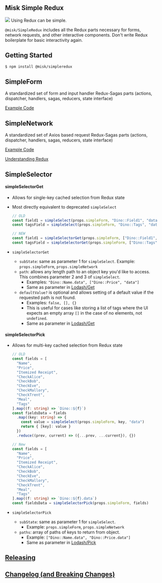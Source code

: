 ## Misk Simple Redux

![](https://raw.githubusercontent.com/cashapp/misk/master/misk.png)
Using Redux can be simple.

`@misk/SimpleRedux` includes all the Redux parts necessary for forms, network requests, and other interactive components. Don't write Redux boilerplate for basic interactivity again.

## Getting Started

```bash
$ npm install @misk/simpleredux
```

## SimpleForm

A standardized set of form and input handler Redux-Sagas parts (actions, dispatcher, handlers, sagas, reducers, state interface)

[Example Code](https://github.com/cashapp/misk-web/blob/master/examples/tabs/palette-exemplar/src/containers/SampleFormContainer.tsx)

## SimpleNetwork

A standardized set of Axios based request Redux-Sagas parts (actions, dispatcher, handlers, sagas, reducers, state interface)

[Example Code](https://github.com/cashapp/misk-web/blob/master/examples/tabs/palette-exemplar/src/containers/SampleNetworkContainer.tsx)

[Understanding Redux](https://github.com/cashapp/misk-web/blob/master/packages/%40misk/simpleredux/REDUX.md)

## SimpleSelector

#### simpleSelectorGet

- Allows for single-key cached selection from Redux state
- Most directly equivalent to deprecated `simpleSelect`

  ```Typescript
  // OLD
  const field1 = simpleSelect(props.simpleForm, "Dino::Field1", "data")
  const tagsField = simpleSelect(props.simpleForm, "Dino::Tags", "data", simpleType.array)

  // NEW
  const field1 = simpleSelectorGet(props.simpleForm, ["Dino::Field1", "data"])
  const tagsField = simpleSelectorGet(props.simpleForm, ["Dino::Tags", "data"], [])
  ```

- `simpleSelectorGet`
  - `subState`: same as parameter 1 for `simpleSelect`. Example: `props.simpleForm`, `props.simpleNetwork`
  - `path`: allows any length path to an object key you'd like to access. This combines parameter 2 and 3 of `simpleSelect`.
    - Examples: `"Dino::Name.data", ["Dino::Price", "data"]`
    - Same as parameter in [Lodash/Get](https://lodash.com/docs#get)
  - `defaultValue?` is optional and allows setting of a default value if the requested path is not found.
    - Examples: `false, [], {}`
    - This is useful for cases like storing a list of tags where the UI expects an empty array `[]` in the case of no elements, not `undefined`.
    - Same as parameter in [Lodash/Get](https://lodash.com/docs#get)

#### simpleSelectorPick

- Allows for multi-key cached selection from Redux state

  ```Typescript
  // OLD
  const fields = [
    "Name",
    "Price",
    "Itemized Receipt",
    "CheckAlice",
    "CheckBob",
    "CheckEve",
    "CheckMallory",
    "CheckTrent",
    "Meal",
    "Tags"
  ].map((f: string) => `Dino::${f}`)
  const fieldsData = fields
    .map((key: string) => {
      const value = simpleSelect(props.simpleForm, key, "data")
      return { [key]: value }
    })
    .reduce((prev, current) => ({...prev, ...current}), {})

  // New
  const fields = [
    "Name",
    "Price",
    "Itemized Receipt",
    "CheckAlice",
    "CheckBob",
    "CheckEve",
    "CheckMallory",
    "CheckTrent",
    "Meal",
    "Tags"
  ].map((f: string) => `Dino::${f}.data`)
  const fieldsData = simpleSelectorPick(props.simpleForm, fields)
  ```

- `simpleSelectorPick`
  - `subState`: same as parameter 1 for `simpleSelect`.
    - Example: `props.simpleForm`, `props.simpleNetwork`
  - `paths`: array of paths of keys to return from object.
    - Example: `["Dino::Name.data", "Dino::Price.data"]`
    - Same as parameter in [Lodash/Pick](https://lodash.com/docs#pick)

## [Releasing](https://github.com/cashapp/misk-web/blob/master/RELEASING.md)

## [Changelog (and Breaking Changes)](https://github.com/cashapp/misk-web/blob/master/CHANGELOG.md)
